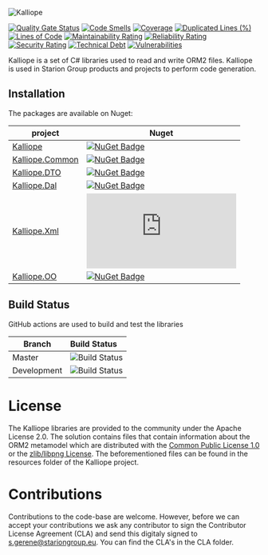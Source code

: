 ![Kalliope](https://raw.githubusercontent.com/STARIONGROUP/Kalliope/master/Kalliope-logo.png)

[![Quality Gate Status](https://sonarcloud.io/api/project_badges/measure?project=STARIONGROUP_Kalliope&metric=alert_status)](https://sonarcloud.io/summary/new_code?id=STARIONGROUP_Kalliope)
[![Code Smells](https://sonarcloud.io/api/project_badges/measure?project=STARIONGROUP_Kalliope&metric=code_smells)](https://sonarcloud.io/summary/new_code?id=STARIONGROUP_Kalliope)
[![Coverage](https://sonarcloud.io/api/project_badges/measure?project=STARIONGROUP_Kalliope&metric=coverage)](https://sonarcloud.io/summary/new_code?id=STARIONGROUP_Kalliope)
[![Duplicated Lines (%)](https://sonarcloud.io/api/project_badges/measure?project=STARIONGROUP_Kalliope&metric=duplicated_lines_density)](https://sonarcloud.io/summary/new_code?id=STARIONGROUP_Kalliope)
[![Lines of Code](https://sonarcloud.io/api/project_badges/measure?project=STARIONGROUP_Kalliope&metric=ncloc)](https://sonarcloud.io/summary/new_code?id=STARIONGROUP_Kalliope)
[![Maintainability Rating](https://sonarcloud.io/api/project_badges/measure?project=STARIONGROUP_Kalliope&metric=sqale_rating)](https://sonarcloud.io/summary/new_code?id=STARIONGROUP_Kalliope)
[![Reliability Rating](https://sonarcloud.io/api/project_badges/measure?project=STARIONGROUP_Kalliope&metric=reliability_rating)](https://sonarcloud.io/summary/new_code?id=STARIONGROUP_Kalliope)
[![Security Rating](https://sonarcloud.io/api/project_badges/measure?project=STARIONGROUP_Kalliope&metric=security_rating)](https://sonarcloud.io/summary/new_code?id=STARIONGROUP_Kalliope)
[![Technical Debt](https://sonarcloud.io/api/project_badges/measure?project=STARIONGROUP_Kalliope&metric=sqale_index)](https://sonarcloud.io/summary/new_code?id=STARIONGROUP_Kalliope)
[![Vulnerabilities](https://sonarcloud.io/api/project_badges/measure?project=STARIONGROUP_Kalliope&metric=vulnerabilities)](https://sonarcloud.io/summary/new_code?id=STARIONGROUP_Kalliope)

Kalliope is a set of C# libraries used to read and write ORM2 files. Kalliope is used in Starion Group products and projects to perform code generation.

## Installation

The packages are available on Nuget:

project                                                                                             | Nuget
--------------------------------------------------------------------------------------------------- | ------------
[Kalliope](https://www.nuget.org/packages/Kalliope)               | [![NuGet Badge](https://buildstats.info/nuget/Kalliope)](https://buildstats.info/nuget/Kalliope)
[Kalliope.Common](https://www.nuget.org/packages/Kalliope.Common) | [![NuGet Badge](https://buildstats.info/nuget/Kalliope.Common)](https://buildstats.info/nuget/Kalliope.Common)
[Kalliope.DTO](https://www.nuget.org/packages/Kalliope.DTO)       | [![NuGet Badge](https://buildstats.info/nuget/Kalliope.DTO)](https://buildstats.info/nuget/Kalliope.DTO)
[Kalliope.Dal](https://www.nuget.org/packages/Kalliope.Dal)       | [![NuGet Badge](https://buildstats.info/nuget/Kalliope.Dal)](https://buildstats.info/nuget/Kalliope.Dal)
[Kalliope.Xml](https://www.nuget.org/packages/Kalliope.Xml)       | [![NuGet Badge](https://buildstats.info/nuget/Kalliope.Xml)](https://buildstats.info/nuget/Kalliope.Xml)
[Kalliope.OO](https://www.nuget.org/packages/Kalliope.OO)         | [![NuGet Badge](https://buildstats.info/nuget/Kalliope.OO)](https://buildstats.info/nuget/Kalliope.OO)

## Build Status

GitHub actions are used to build and test the libraries

Branch | Build Status
------- | :------------
Master | ![Build Status](https://github.com/STARIONGROUP/Kalliope/actions/workflows/CodeQuality.yml/badge.svg?branch=master)
Development | ![Build Status](https://github.com/STARIONGROUP/Kalliope/actions/workflows/CodeQuality.yml/badge.svg?branch=development)

# License

The Kalliope libraries are provided to the community under the Apache License 2.0. The solution contains files that contain information about the ORM2 metamodel which are distributed with the [Common Public License 1.0](http://opensource.org/licenses/cpl) or the [zlib/libpng License](https://opensource.org/licenses/Zlib). The beforementioned files can be found in the resources folder of the Kalliope project.

# Contributions

Contributions to the code-base are welcome. However, before we can accept your contributions we ask any contributor to sign the Contributor License Agreement (CLA) and send this digitaly signed to s.gerene@stariongroup.eu. You can find the CLA's in the CLA folder.
